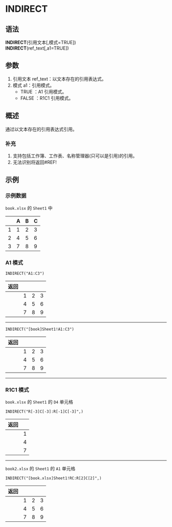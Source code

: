 # INDIRECT

## 语法

**INDIRECT**(引用文本[,模式=TRUE])  
**INDIRECT**(ref_text[,a1=TRUE])

## 参数

1. 引用文本 ref_text：以文本存在的引用表达式。
2. 模式 a1：引用模式。
    - TRUE ：A1 引用模式。
    - FALSE ：R1C1 引用模式。

## 概述

通过以文本存在的引用表达式引用。

### 补充

1. 支持包括工作簿、工作表、名称管理器(只可以是引用)的引用。
2. 无法识别将返回#REF!

## 示例

### 示例数据

`book.xlsx` 的 `Sheet1` 中

|     | A   | B   | C   |
| --- | --- | --- | --- |
| 1   | 1   | 2   | 3   |
| 2   | 4   | 5   | 6   |
| 3   | 7   | 8   | 9   |

### A1 模式

```excel
INDIRECT("A1:C3")
```

| 返回 |     |     |     |
| ---- | --- | --- | --- |
|      | 1   | 2   | 3   |
|      | 4   | 5   | 6   |
|      | 7   | 8   | 9   |

---

```excel
INDIRECT("[book]Sheet1!A1:C3")
```

| 返回 |     |     |     |
| ---- | --- | --- | --- |
|      | 1   | 2   | 3   |
|      | 4   | 5   | 6   |
|      | 7   | 8   | 9   |

---

### R1C1 模式

`book.xlsx` 的 `Sheet1` 的 `D4` 单元格

```excel
INDIRECT("R[-3]C[-3]:R[-1]C[-3]",)
```

| 返回 |     |
| ---- | --- |
|      | 1   |
|      | 4   |
|      | 7   |

---

`book2.xlsx` 的 `Sheet1` 的 `A1` 单元格

```excel
INDIRECT("[book.xlsx]Sheet1!RC:R[2]C[2]",)
```

| 返回 |     |     |     |
| ---- | --- | --- | --- |
|      | 1   | 2   | 3   |
|      | 4   | 5   | 6   |
|      | 7   | 8   | 9   |
